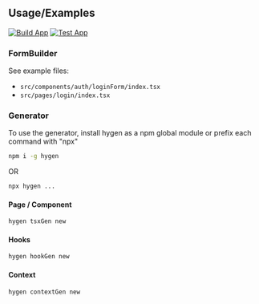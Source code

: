 
## Usage/Examples

[![Build App](https://github.com/DarkTec/rbp-base/actions/workflows/build.yml/badge.svg?branch=master&event=push)](https://github.com/DarkTec/rbp-base/actions/workflows/build.yml)
[![Test App](https://github.com/DarkTec/rbp-base/actions/workflows/test.yml/badge.svg?branch=develop)](https://github.com/DarkTec/rbp-base/actions/workflows/test.yml)
### FormBuilder

See example files:

- `src/components/auth/loginForm/index.tsx`
- `src/pages/login/index.tsx`

### Generator

To use the generator, install hygen as a npm global module or prefix each command with "npx"

```bash
npm i -g hygen
```
OR
```bash
npx hygen ...
```

#### Page / Component

```bash
hygen tsxGen new
```

#### Hooks

```bash
hygen hookGen new
```

#### Context

```bash
hygen contextGen new
```